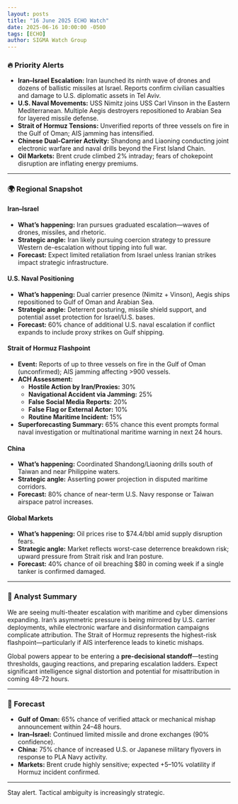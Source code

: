 ```yaml
---
layout: posts
title: "16 June 2025 ECHO Watch"
date: 2025-06-16 10:00:00 -0500
tags: [ECHO]
author: SIGMA Watch Group 
---
```


### 🔥 Priority Alerts

- **Iran–Israel Escalation:** Iran launched its ninth wave of drones and dozens of ballistic missiles at Israel. Reports confirm civilian casualties and damage to U.S. diplomatic assets in Tel Aviv.  
- **U.S. Naval Movements:** USS Nimitz joins USS Carl Vinson in the Eastern Mediterranean. Multiple Aegis destroyers repositioned to Arabian Sea for layered missile defense.  
- **Strait of Hormuz Tensions:** Unverified reports of three vessels on fire in the Gulf of Oman; AIS jamming has intensified.  
- **Chinese Dual-Carrier Activity:** Shandong and Liaoning conducting joint electronic warfare and naval drills beyond the First Island Chain.  
- **Oil Markets:** Brent crude climbed 2% intraday; fears of chokepoint disruption are inflating energy premiums.

---

### 🌍 Regional Snapshot

#### **Iran–Israel**
- **What’s happening:** Iran pursues graduated escalation—waves of drones, missiles, and rhetoric.
- **Strategic angle:** Iran likely pursuing coercion strategy to pressure Western de-escalation without tipping into full war.
- **Forecast:** Expect limited retaliation from Israel unless Iranian strikes impact strategic infrastructure.

#### **U.S. Naval Positioning**
- **What’s happening:** Dual carrier presence (Nimitz + Vinson), Aegis ships repositioned to Gulf of Oman and Arabian Sea.
- **Strategic angle:** Deterrent posturing, missile shield support, and potential asset protection for Israel/U.S. bases.
- **Forecast:** 60% chance of additional U.S. naval escalation if conflict expands to include proxy strikes on Gulf shipping.

#### **Strait of Hormuz Flashpoint**
- **Event:** Reports of up to three vessels on fire in the Gulf of Oman (unconfirmed); AIS jamming affecting >900 vessels.
- **ACH Assessment:**
  - **Hostile Action by Iran/Proxies:** 30%
  - **Navigational Accident via Jamming:** 25%
  - **False Social Media Reports:** 20%
  - **False Flag or External Actor:** 10%
  - **Routine Maritime Incident:** 15%
- **Superforecasting Summary:** 65% chance this event prompts formal naval investigation or multinational maritime warning in next 24 hours.

#### **China**
- **What’s happening:** Coordinated Shandong/Liaoning drills south of Taiwan and near Philippine waters.
- **Strategic angle:** Asserting power projection in disputed maritime corridors.
- **Forecast:** 80% chance of near-term U.S. Navy response or Taiwan airspace patrol increases.

#### **Global Markets**
- **What’s happening:** Oil prices rise to $74.4/bbl amid supply disruption fears.
- **Strategic angle:** Market reflects worst-case deterrence breakdown risk; upward pressure from Strait risk and Iran posture.
- **Forecast:** 40% chance of oil breaching $80 in coming week if a single tanker is confirmed damaged.

---

### 🧠 Analyst Summary

We are seeing multi-theater escalation with maritime and cyber dimensions expanding. Iran’s asymmetric pressure is being mirrored by U.S. carrier deployments, while electronic warfare and disinformation campaigns complicate attribution. The Strait of Hormuz represents the highest-risk flashpoint—particularly if AIS interference leads to kinetic mishaps.

Global powers appear to be entering a **pre-decisional standoff**—testing thresholds, gauging reactions, and preparing escalation ladders. Expect significant intelligence signal distortion and potential for misattribution in coming 48–72 hours.

---

### 🔮 Forecast

- **Gulf of Oman:** 65% chance of verified attack or mechanical mishap announcement within 24–48 hours.
- **Iran–Israel:** Continued limited missile and drone exchanges (90% confidence).
- **China:** 75% chance of increased U.S. or Japanese military flyovers in response to PLA Navy activity.
- **Markets:** Brent crude highly sensitive; expected +5–10% volatility if Hormuz incident confirmed.

---

Stay alert. Tactical ambiguity is increasingly strategic.